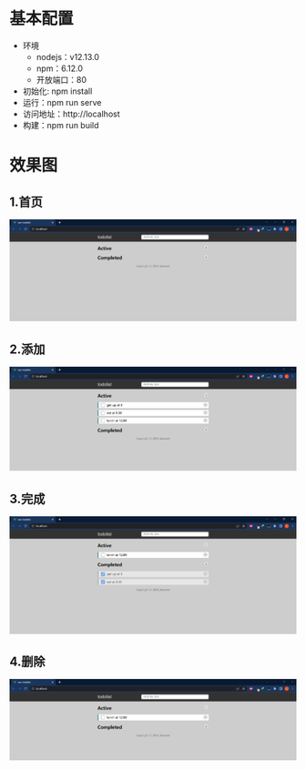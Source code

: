 # 基本配置

* 环境
  * nodejs：v12.13.0
  * npm：6.12.0
  * 开放端口：80
* 初始化: npm install
* 运行：npm run serve
* 访问地址：http://localhost
* 构建：npm run build

# 效果图

## 1.首页

![image-20221229233601025](.\public\image-20221229233601025.png)

## 2.添加

![image-20221229233725147](.\public\image-20221229233725147.png)

## 3.完成

![image-20221229233756605](.\public\image-20221229233756605.png)

## 4.删除

![image-20221229233835094](.\public\image-20221229233835094.png)


